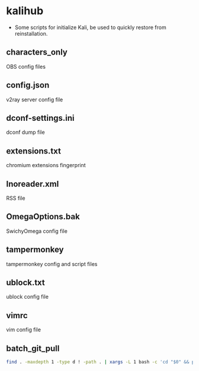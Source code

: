 # kalihub

* Some scripts for initialize Kali, be used to quickly restore from reinstallation.

## characters_only

OBS config files

## config.json

v2ray server config file

## dconf-settings.ini

dconf dump file

## extensions.txt

chromium extensions fingerprint

## Inoreader.xml

RSS file

## OmegaOptions.bak

SwichyOmega config file

## tampermonkey

tampermonkey config and script files

## ublock.txt

ublock config file

## vimrc

vim config file

## batch_git_pull

``` bash
find . -maxdepth 1 -type d ! -path . | xargs -L 1 bash -c 'cd "$0" && pwd && git pull'
```